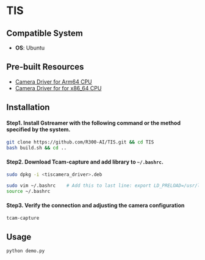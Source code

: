 # TIS

## Compatible System
* **OS**: Ubuntu

## Pre-built Resources
* [Camera Driver for Arm64 CPU](https://yjec.blob.core.windows.net/download/tiscamera_1.1.0.4139_arm64_ubuntu_1804.deb)
* [Camera Driver for for x86_64 CPU](https://yjec.blob.core.windows.net/download/tiscamera_1.1.0.4139_amd64_ubuntu_1804.deb)

## Installation
#### Step1. Install Gstreamer with the following command or the method specified by the system.
  ```bash
  git clone https://github.com/R300-AI/TIS.git && cd TIS
  bash build.sh && cd ..
  ```

#### Step2. Download Tcam-capture and add library to `~/.bashrc`.
  ```bash
  sudo dpkg -i <tiscamera_driver>.deb

  sudo vim ~/.bashrc    # Add this to last line: export LD_PRELOAD=/usr/lib/x86_64-linux-gnu/libffi.so.8
  source ~/.bashrc
  ```

#### Step3. Verify the connection and adjusting the camera configuration
  ```
  tcam-capture
  ```

## Usage
```
python demo.py
```
